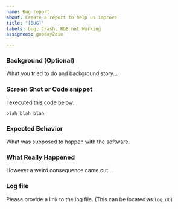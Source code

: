 ```yaml
---
name: Bug report
about: Create a report to help us improve
title: "[BUG]"
labels: bug, Crash, RGB not Working
assignees: gooday2die

---
```


<!--
If you have checked multiple devices and device brands working, please put them in a single issue.
-->

### Background (Optional)
What you tried to do and background story...

### Screen Shot or Code snippet 
I executed this code below:
```
blah blah blah
```

### Expected Behavior
What was supposed to happen with the software.

### What Really Happened
However a weird consequence came out...

### Log file
Please provide a link to the log file. (This can be located as `log.db`)
